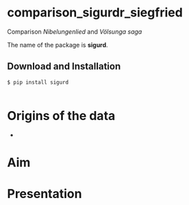 # comparison_sigurdr_siegfried

Comparison *Nibelungenlied* and *Völsunga saga*

The name of the package is **sigurd**.

## Download and Installation

```bash
$ pip install sigurd
```


```python

```

# Origins of the data
* 

# Aim

# Presentation

